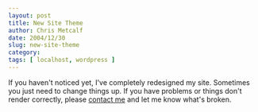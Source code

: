 ```yaml
---
layout: post
title: New Site Theme
author: Chris Metcalf
date: 2004/12/30
slug: new-site-theme
category: 
tags: [ localhost, wordpress ]
---
```


If you haven't noticed yet, I've completely redesigned my site. Sometimes you just need to change things up.
If you have problems or things don't render correctly, please <a href="/wiki/index.php/ContactMe">contact me</a> and let me know what's broken.
